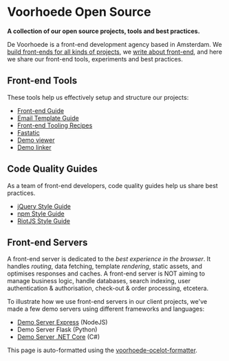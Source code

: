 # Voorhoede Open Source

**A collection of our open source projects, tools and best practices.**


De Voorhoede is a front-end development agency based in Amsterdam. We [build front-ends for all kinds of projects](https://www.voorhoede.nl/en/portfolio/), we [write about front-end](https://www.voorhoede.nl/en/blog/), and here we share our front-end tools, experiments and best practices.

## Front-end Tools

These tools help us effectively setup and structure our projects:

* [Front-end Guide](https://github.com/voorhoede/front-end-guide)
* [Email Template Guide](https://github.com/voorhoede/email-template-guide)
* [Front-end Tooling Recipes](https://github.com/voorhoede/front-end-tooling-recipes)
* [Fastatic](https://github.com/voorhoede/fastatic)
* [Demo viewer](https://github.com/voorhoede/demo-viewer)
* [Demo linker](https://github.com/voorhoede/demo-linker)

## Code Quality Guides

As a team of front-end developers, code quality guides help us share best practices.

* [jQuery Style Guide](https://github.com/voorhoede/jquery-style-guide)
* [npm Style Guide](https://github.com/voorhoede/npm-style-guide)
* [RiotJS Style Guide](https://github.com/voorhoede/riotjs-style-guide)


## Front-end Servers

A front-end server is dedicated to the *best experience in the browser*. It handles *routing*, data fetching, template *rendering*, static assets, and optimises responses and caches. A front-end server is NOT aiming to manage business logic, handle databases, search indexing, user authentication & authorisation, check-out & order processing, etcetera.

To illustrate how we use front-end servers in our client projects, we've made a few demo servers using different frameworks and languages:

* [Demo Server Express](https://github.com/jbmoelker/demo-server-express) (NodeJS)
* Demo Server Flask (Python)
* [Demo Server .NET Core](https://github.com/voorhoede/dotnetcore-front-end-guide) (C#)



This page is auto-formatted using the [voorhoede-ocelot-formatter](https://github.com/voorhoede/voorhoede-ocelot-formatter).